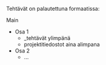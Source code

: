 Tehtävät on palautettuna formaatissa:

Main  
  - Osa 1  
    - _tehtävät ylimpänä  
    - projektitiedostot aina alimpana  
  - Osa 2  
    - ...